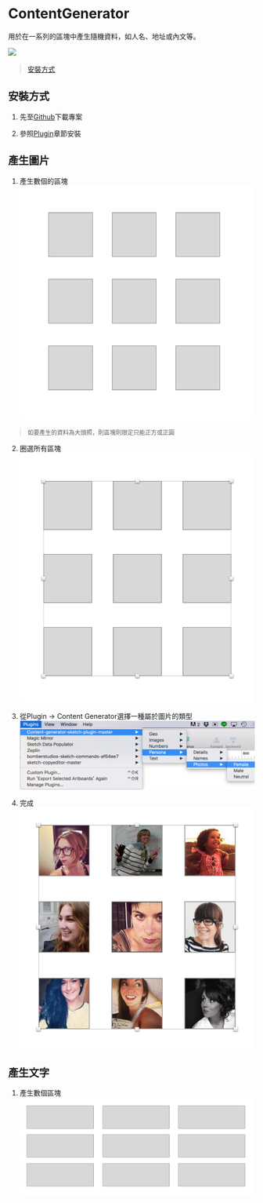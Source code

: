 # ContentGenerator

用於在一系列的區塊中產生隨機資料，如人名、地址或內文等。

![](https://raw.githubusercontent.com/timuric/Content-generator-for-sketch-app/master/tutorial/userpics.gif)

> [安裝方式](#安裝方式)

## 安裝方式

1. 先至[Github](https://github.com/timuric/Content-generator-sketch-plugin)下載專案

2. 參照[Plugin](README.md)章節安裝

## 產生圖片
1. 產生數個的區塊  
![](../../assets/plugin_content_1.png)
> <p style="font-size: 12px">如要產生的資料為大頭照，則區塊則限定只能正方或正圓</p>

2. 圈選所有區塊
![](../../assets/plugin_content_2.png)

3. 從Plugin -> Content Generator選擇一種屬於圖片的類型
![](../../assets/plugin_content_3.png)

4. 完成
![](../../assets/plugin_content_4.png)

## 產生文字
1. 產生數個區塊
![](../../assets/plugin_content_5.png)



